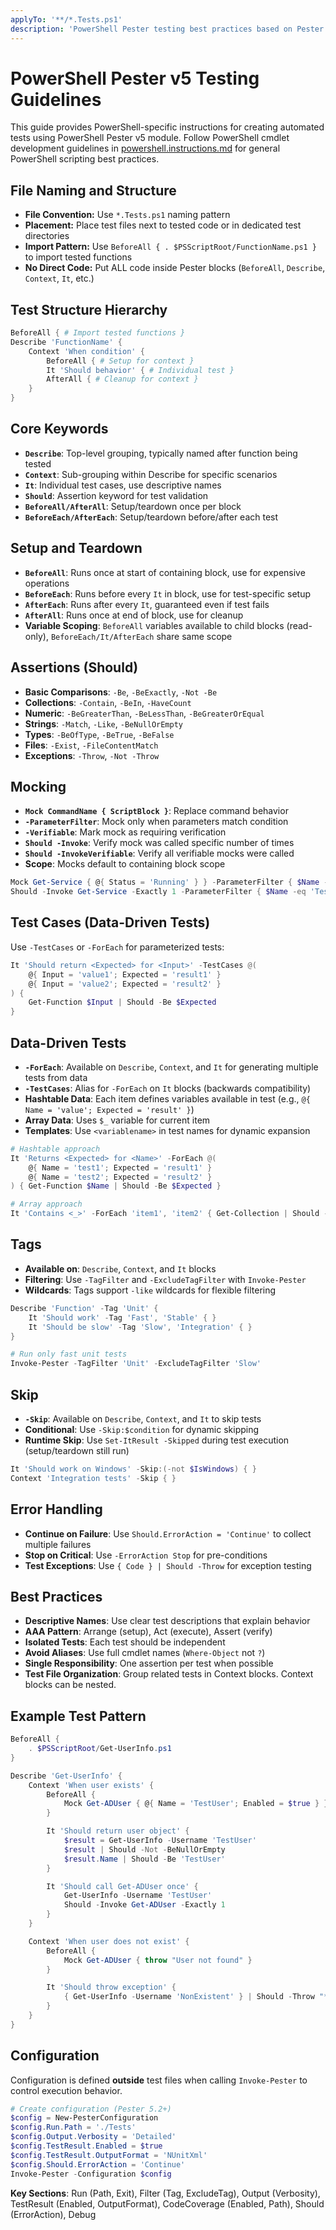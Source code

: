 ```yaml
---
applyTo: '**/*.Tests.ps1'
description: 'PowerShell Pester testing best practices based on Pester v5 conventions'
---
```


# PowerShell Pester v5 Testing Guidelines

This guide provides PowerShell-specific instructions for creating automated tests using PowerShell Pester v5 module. Follow PowerShell cmdlet development guidelines in [powershell.instructions.md](./powershell.instructions.md) for general PowerShell scripting best practices.

## File Naming and Structure

- **File Convention:** Use `*.Tests.ps1` naming pattern
- **Placement:** Place test files next to tested code or in dedicated test directories
- **Import Pattern:** Use `BeforeAll { . $PSScriptRoot/FunctionName.ps1 }` to import tested functions
- **No Direct Code:** Put ALL code inside Pester blocks (`BeforeAll`, `Describe`, `Context`, `It`, etc.)

## Test Structure Hierarchy

```powershell
BeforeAll { # Import tested functions }
Describe 'FunctionName' {
    Context 'When condition' {
        BeforeAll { # Setup for context }
        It 'Should behavior' { # Individual test }
        AfterAll { # Cleanup for context }
    }
}
```

## Core Keywords

- **`Describe`**: Top-level grouping, typically named after function being tested
- **`Context`**: Sub-grouping within Describe for specific scenarios
- **`It`**: Individual test cases, use descriptive names
- **`Should`**: Assertion keyword for test validation
- **`BeforeAll/AfterAll`**: Setup/teardown once per block
- **`BeforeEach/AfterEach`**: Setup/teardown before/after each test

## Setup and Teardown

- **`BeforeAll`**: Runs once at start of containing block, use for expensive operations
- **`BeforeEach`**: Runs before every `It` in block, use for test-specific setup
- **`AfterEach`**: Runs after every `It`, guaranteed even if test fails
- **`AfterAll`**: Runs once at end of block, use for cleanup
- **Variable Scoping**: `BeforeAll` variables available to child blocks (read-only), `BeforeEach/It/AfterEach` share same scope

## Assertions (Should)

- **Basic Comparisons**: `-Be`, `-BeExactly`, `-Not -Be`
- **Collections**: `-Contain`, `-BeIn`, `-HaveCount`
- **Numeric**: `-BeGreaterThan`, `-BeLessThan`, `-BeGreaterOrEqual`
- **Strings**: `-Match`, `-Like`, `-BeNullOrEmpty`
- **Types**: `-BeOfType`, `-BeTrue`, `-BeFalse`
- **Files**: `-Exist`, `-FileContentMatch`
- **Exceptions**: `-Throw`, `-Not -Throw`

## Mocking

- **`Mock CommandName { ScriptBlock }`**: Replace command behavior
- **`-ParameterFilter`**: Mock only when parameters match condition
- **`-Verifiable`**: Mark mock as requiring verification
- **`Should -Invoke`**: Verify mock was called specific number of times
- **`Should -InvokeVerifiable`**: Verify all verifiable mocks were called
- **Scope**: Mocks default to containing block scope

```powershell
Mock Get-Service { @{ Status = 'Running' } } -ParameterFilter { $Name -eq 'TestService' }
Should -Invoke Get-Service -Exactly 1 -ParameterFilter { $Name -eq 'TestService' }
```

## Test Cases (Data-Driven Tests)

Use `-TestCases` or `-ForEach` for parameterized tests:

```powershell
It 'Should return <Expected> for <Input>' -TestCases @(
    @{ Input = 'value1'; Expected = 'result1' }
    @{ Input = 'value2'; Expected = 'result2' }
) {
    Get-Function $Input | Should -Be $Expected
}
```

## Data-Driven Tests

- **`-ForEach`**: Available on `Describe`, `Context`, and `It` for generating multiple tests from data
- **`-TestCases`**: Alias for `-ForEach` on `It` blocks (backwards compatibility)
- **Hashtable Data**: Each item defines variables available in test (e.g., `@{ Name = 'value'; Expected = 'result' }`)
- **Array Data**: Uses `$_` variable for current item
- **Templates**: Use `<variablename>` in test names for dynamic expansion

```powershell
# Hashtable approach
It 'Returns <Expected> for <Name>' -ForEach @(
    @{ Name = 'test1'; Expected = 'result1' }
    @{ Name = 'test2'; Expected = 'result2' }
) { Get-Function $Name | Should -Be $Expected }

# Array approach
It 'Contains <_>' -ForEach 'item1', 'item2' { Get-Collection | Should -Contain $_ }
```

## Tags

- **Available on**: `Describe`, `Context`, and `It` blocks
- **Filtering**: Use `-TagFilter` and `-ExcludeTagFilter` with `Invoke-Pester`
- **Wildcards**: Tags support `-like` wildcards for flexible filtering

```powershell
Describe 'Function' -Tag 'Unit' {
    It 'Should work' -Tag 'Fast', 'Stable' { }
    It 'Should be slow' -Tag 'Slow', 'Integration' { }
}

# Run only fast unit tests
Invoke-Pester -TagFilter 'Unit' -ExcludeTagFilter 'Slow'
```

## Skip

- **`-Skip`**: Available on `Describe`, `Context`, and `It` to skip tests
- **Conditional**: Use `-Skip:$condition` for dynamic skipping
- **Runtime Skip**: Use `Set-ItResult -Skipped` during test execution (setup/teardown still run)

```powershell
It 'Should work on Windows' -Skip:(-not $IsWindows) { }
Context 'Integration tests' -Skip { }
```

## Error Handling

- **Continue on Failure**: Use `Should.ErrorAction = 'Continue'` to collect multiple failures
- **Stop on Critical**: Use `-ErrorAction Stop` for pre-conditions
- **Test Exceptions**: Use `{ Code } | Should -Throw` for exception testing

## Best Practices

- **Descriptive Names**: Use clear test descriptions that explain behavior
- **AAA Pattern**: Arrange (setup), Act (execute), Assert (verify)
- **Isolated Tests**: Each test should be independent
- **Avoid Aliases**: Use full cmdlet names (`Where-Object` not `?`)
- **Single Responsibility**: One assertion per test when possible
- **Test File Organization**: Group related tests in Context blocks. Context blocks can be nested.

## Example Test Pattern

```powershell
BeforeAll {
    . $PSScriptRoot/Get-UserInfo.ps1
}

Describe 'Get-UserInfo' {
    Context 'When user exists' {
        BeforeAll {
            Mock Get-ADUser { @{ Name = 'TestUser'; Enabled = $true } }
        }

        It 'Should return user object' {
            $result = Get-UserInfo -Username 'TestUser'
            $result | Should -Not -BeNullOrEmpty
            $result.Name | Should -Be 'TestUser'
        }

        It 'Should call Get-ADUser once' {
            Get-UserInfo -Username 'TestUser'
            Should -Invoke Get-ADUser -Exactly 1
        }
    }

    Context 'When user does not exist' {
        BeforeAll {
            Mock Get-ADUser { throw "User not found" }
        }

        It 'Should throw exception' {
            { Get-UserInfo -Username 'NonExistent' } | Should -Throw "*not found*"
        }
    }
}
```

## Configuration

Configuration is defined **outside** test files when calling `Invoke-Pester` to control execution behavior.

```powershell
# Create configuration (Pester 5.2+)
$config = New-PesterConfiguration
$config.Run.Path = './Tests'
$config.Output.Verbosity = 'Detailed'
$config.TestResult.Enabled = $true
$config.TestResult.OutputFormat = 'NUnitXml'
$config.Should.ErrorAction = 'Continue'
Invoke-Pester -Configuration $config
```

**Key Sections**: Run (Path, Exit), Filter (Tag, ExcludeTag), Output (Verbosity), TestResult (Enabled, OutputFormat), CodeCoverage (Enabled, Path), Should (ErrorAction), Debug
